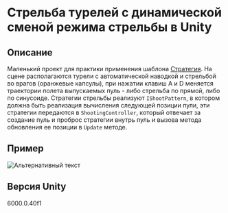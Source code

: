 # Стрельба турелей с динамической сменой режима стрельбы в Unity
## Описание

Маленький проект для практики применения шаблона [Стратегия](https://refactoring.guru/ru/design-patterns/strategy). На сцене располагаются турели
с автоматической наводкой и стрельбой во врагов (оранжевые капсулы), при нажатии клавиш A и D меняется траектории полета выпускаемых пуль - 
либо стрельба по прямой, либо по синусоиде. Стратегии стрельбы реализуют `IShootPattern`, в котором должна быть реализация
вычисления следующей позиции пули, эти стратегии передаются в `ShootingController`, который отвечает за создание пуль и проброс стратегии внутрь пуль
и вызова метода обновления ее позиции в `Update` методе.

## Пример

![Альтернативный текст](Media/assig.gif)

## Версия Unity

6000.0.40f1
